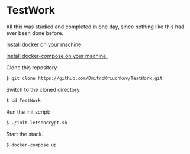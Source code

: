 # TestWork

All this was studied and completed in one day, since nothing like this had ever been done before.

[Install docker on your machine.][install-docker]

[Install docker-compose on your machine.][install-docker-compose]

Clone this repository.

``` bash
$ git clone https://github.com/DmitroKriuchkov/TestWork.git
```

Switch to the cloned directory.

``` bash
$ cd TestWork
```

Run the init script:

``` bash
$ ./init-letsencrypt.sh
```

Start the stack.

``` bash
$ docker-compose up
```


[install-docker]: https://docs.docker.com/engine/installation
[install-docker-compose]: https://docs.docker.com/compose/install
